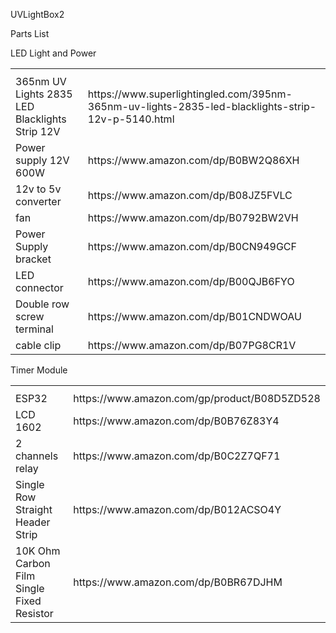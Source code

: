 UVLightBox2


Parts List

LED Light and Power

<table>
    <tr>
        <th>
        </th>
        <th>
        </th>
    </tr>
    <tr>
        <td>
            365nm UV Lights 2835 LED Blacklights Strip 12V
        </td>
        <td>
            https://www.superlightingled.com/395nm-365nm-uv-lights-2835-led-blacklights-strip-12v-p-5140.html
        </td>
    </tr>
    <tr>
        <td>
            Power supply 12V 600W
        </td>
        <td>
            https://www.amazon.com/dp/B0BW2Q86XH
        </td>
    </tr>
    <tr>
        <td>
            12v to 5v converter
        </td>
        <td>
            https://www.amazon.com/dp/B08JZ5FVLC
        </td>
    </tr>
    <tr>
        <td>
            fan
        </td>
        <td>
            https://www.amazon.com/dp/B0792BW2VH
        </td>
    </tr>
    <tr>
        <td>
            Power Supply bracket
        </td>
        <td>
            https://www.amazon.com/dp/B0CN949GCF
        </td>
    </tr>
    <tr>
        <td>
            LED connector
        </td>
        <td>
            https://www.amazon.com/dp/B00QJB6FYO
        </td>
    </tr>
    <tr>
        <td>
            Double row screw terminal
        </td>
        <td>
            https://www.amazon.com/dp/B01CNDWOAU
        </td>
    </tr>
    <tr>
        <td>
            cable clip
        </td>
        <td>
            https://www.amazon.com/dp/B07PG8CR1V
        </td>
    </tr>
</table>


Timer Module

<table>
    <tr>
        <th>
        </th>
        <th>
        </th>
    </tr>
    <tr>
        <td>
            ESP32
        </td>
        <td>
            https://www.amazon.com/gp/product/B08D5ZD528
        </td>
    </tr>    <tr>
        <td>
            LCD 1602
        </td>
        <td>
            https://www.amazon.com/dp/B0B76Z83Y4
        </td>
    </tr>
    <tr>
        <td>
            2 channels relay
        </td>
        <td>
            https://www.amazon.com/dp/B0C2Z7QF71
        </td>
    </tr>
    <tr>
        <td>
            Single Row Straight Header Strip
        </td>
        <td>
            https://www.amazon.com/dp/B012ACSO4Y
        </td>
    </tr>
    <tr>
        <td>
            10K Ohm Carbon Film Single Fixed Resistor
        </td>
        <td>
            https://www.amazon.com/dp/B0BR67DJHM
        </td>
    </tr>
</table>